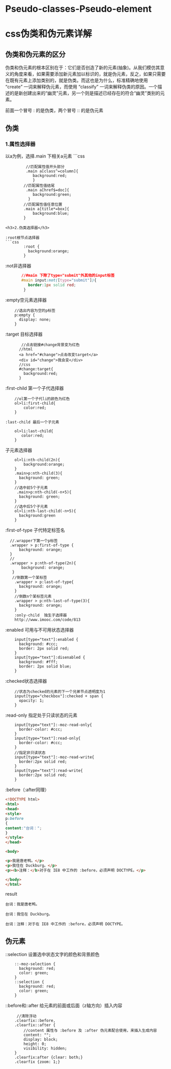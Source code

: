 # Pseudo-classes-Pseudo-element
<h1>css伪类和伪元素详解</h1>
<h2>伪类和伪元素的区分</h2>
<p>伪类和伪元素的根本区别在于：它们是否创造了新的元素(抽象)。从我们模仿其意义的角度来看，如果需要添加新元素加以标识的，就是伪元素，反之，如果只需要在既有元素上添加类别的，就是伪类。而这也是为什么，标准精确地使用 “create” 一词来解释伪元素，而使用 “classify” 一词来解释伪类的原因。一个描述的是新创建出来的“幽灵”元素，另一个则是描述已经存在的符合“幽灵”类别的元素。</p>
<p>前面一个冒号  :   的是伪类，两个冒号   ::    的是伪元素</p>
<h2>伪类</h2>
<h3>1.属性选择器</h3>
  以a为例，选择.main 下相关a元素
```css  
  
             //匹配属性值开头部分
             .main a[class^=column]{
                background:red;
                }
            //匹配属性值结尾
             .main a[href$=doc]{
                background:green;
              }
            //匹配属性值任意位置
            .main a[title*=box]{
                background:blue;
            }
  
```
<h3>2.伪类选择器</h3>

:root根节点选择器
```css
        :root {
          background:orange;
        }
```  
:not非选择器
```css
       //#main 下除了type="submit"外其他的input标签
       #main input:not([type="submit"]){
          border:1px solid red;
        }
```
:empty空元素选择器

        //选出内容为空的p标签
        p:empty {
          display: none;
        }

:target 目标选择器
     
           //点击链接#change背景变为红色
          //html
          <a href="#change">点击改变target</a>
          <div id="change">我会变</div>
          //css
          #change:target{
            background:red;
          }
    
:first-child 第一个子代选择器

        //ol第一个子代li的颜色为红色
        ol>li:first-child{
            color:red;
        }
        
    :last-child 最后一个子元素
    
        ol>li:last-child{
           color:red;
        }

子元素选择器

        ol>li:nth-child(2n){
            background:orange;
        }
        .main>p:nth-child(3){
          background: green;
        }
        //选中前5个子元素
         .main>p:nth-child(-n+5){
          background: green;
        }
        //选中后5个子元素
        ol>li:nth-last-child(-n+5){
          background:green
        }
    
:first-of-type  子代特定标签名

      //.wrapper下第一个p标签
      .wrapper > p:first-of-type {
          background: orange;
      }
      // 
      .wrapper > p:nth-of-type(2n){
           background: orange;
       }   
       //倒数第一个某标签
        .wrapper > p:last-of-type{
          background: orange;
        }
        //倒数n个某标签元素
        .wrapper > p:nth-last-of-type(3){
          background: orange;
        }
        :only-child  独生子选择器
        http://www.imooc.com/code/813

:enabled  可用与不可用状态选择器

        input[type="text"]:enabled {
          background: #ccc;
          border: 2px solid red;
        }    
        input[type="text"]:disenabled {
          background: #fff;
          border: 2px solid blue;
        }        
        
:checked状态选择器

        //状态为checked的元素的下一个兄弟节点透明度为1
        input[type="checkbox"]:checked + span {
          opacity: 1;
        } 

:read-only 指定处于只读状态的元素

        input[type="text"]:-moz-read-only{
          border-color: #ccc;
        }
        input[type="text"]:read-only{
          border-color: #ccc;
        }
        //指定非只读状态
        input[type="text"]:-moz-read-write{
          border:2px solid red;
        }
        input[type="text"]:read-write{
          border:2px solid red;
        }
        
 :before（:after同理）
 ```html
 <!DOCTYPE html>
<html>
<head>
<style>
p:before
{
content:"台词：";
}
</style>
</head>

<body>

<p>我是唐老鸭。</p>
<p>我住在 Duckburg。</p>
<p><b>注释：</b>对于在 IE8 中工作的 :before，必须声明 DOCTYPE。</p>

</body>
</html>
 ```
 result
 ```
台词：我是唐老鸭。

台词：我住在 Duckburg。

台词：注释：对于在 IE8 中工作的 :before，必须声明 DOCTYPE。
 ```
<h2>伪元素</h2>
::selection  设置选中状态文字的颜色和背景颜色

        ::-moz-selection {
          background: red;
          color: green;
        }
        ::selection {
          background: red;
          color: green;
        }

::before和::after 给元素的前面或后面（z轴方向）插入内容

         //清除浮动
        .clearfix::before,
        .clearfix::after {
            //content 属性与 :before 及 :after 伪元素配合使用，来插入生成内容
            content: "";
            display: block;
            height: 0;
            visibility: hidden;
        }
        .clearfix:after {clear: both;}
        .clearfix {zoom: 1;}
        
    
